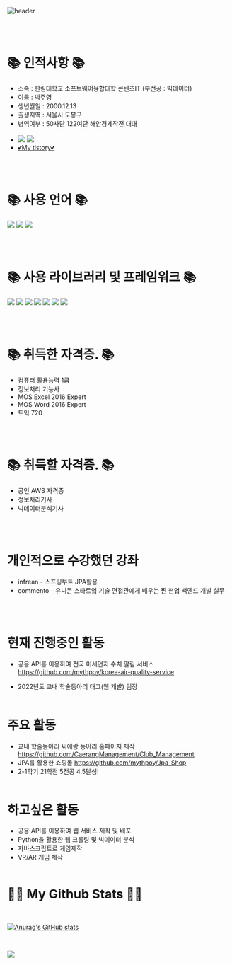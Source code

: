 ![header](https://capsule-render.vercel.app/api?text=welcome~&type=waving&color=50:A4A4A4,50:2ECCFA&animation=fadeIn&fontSize=35&fontColor=000000)

<br><br>

# 📚 인적사항 📚

- 소속 : 한림대학교 소프트웨어융합대학 콘텐츠IT (부전공 : 빅데이터)
- 이름 : 박주영
- 생년월일 : 2000.12.13
- 출생지역 : 서울시 도봉구
- 병역여부 : 50사단 122여단 해안경계작전 대대
<a href="https://www.instagram.com/jyp.on/"><br><br>
- <img src="https://img.shields.io/badge/Instagram-E4405F?style=flat-square&logo=Instagram&logoColor=white&link=https://www.instagram.com/hye_inisfree/"/></a>
<a href="mailto:okmlnsunok@gmail.com"><img src="https://img.shields.io/badge/Gmail-d14836?style=flat-square&logo=Gmail&logoColor=white&link=kimhyein7110@gmail.com"/></a>
- <a href="https://mythpoy.tistory.com/">💕My tistory💕</a>

<br><br>

# 📚 사용 언어 📚

<img src="https://img.shields.io/badge/JAVA-007396?style=for-the-badge&logo=java&logoColor=white">
<img src="https://img.shields.io/badge/Python-3670A0?style=for-the-badge&logo=java&logoColor=ffdd54">
<img src="https://img.shields.io/badge/javascript-F7DF1E?style=for-the-badge&logo=javascript&logoColor=black">

<br><br>

# 📚 사용 라이브러리 및 프레임워크 📚

<img src="https://img.shields.io/badge/Spring Boot-6DB33F?style=for-the-badge&logo=SpringBoot&logoColor=white">
<img src="https://img.shields.io/badge/Spring Security-6DB33F?style=for-the-badge&logo=SpringSecurity&logoColor=white">
<img src="https://img.shields.io/badge/Thymeleaf-6DB33F?style=for-the-badge&logo=thymeleaf&logoColor=FF9900">
<img src="https://img.shields.io/badge/node.js-339933?style=for-the-badge&logo=Node.js&logoColor=white">
<img src="https://img.shields.io/badge/express-000000?style=for-the-badge&logo=express&logoColor=white">
<img src="https://img.shields.io/badge/github-181717?style=for-the-badge&logo=github&logoColor=white">
<img src="https://img.shields.io/badge/aws-232F3E?style=for-the-badge&logo=Amazon AWS&logoColor=white">

<br><br>

# 📚 취득한 자격증. 📚
- 컴퓨터 활용능력 1급
- 정보처리 기능사
- MOS Excel 2016 Expert
- MOS Word 2016 Expert
- 토익 720

<br><br>

# 📚 취득할 자격증. 📚
- 공인 AWS 자격증 
- 정보처리기사
- 빅데이터분석기사


<br><br>

# 개인적으로 수강했던 강좌

- infrean - 스프링부트 JPA활용
- commento - 유니콘 스타트업 기술 면접관에게 배우는 찐 현업 백엔드 개발 실무

<br><br>

# 현재 진행중인 활동
- 공용 API를 이용하여 전국 미세먼지 수치 알림 서비스 <a> https://github.com/mythpoy/korea-air-quality-service </a>
  
- 2022년도 교내 학술동아리 태그(웹 개발) 팀장 
<br><br>


# 주요 활동

- 교내 학술동아리 씨애랑 동아리 홈페이지 제작 <a>https://github.com/CaerangManagement/Club_Management</a>
- JPA를 활용한 쇼핑몰 <a>https://github.com/mythpoy/Jpa-Shop</a>
- 2-1학기 21학점 5전공 4.5달성!
<br><br>

# 하고싶은 활동

- 공용 API를 이용하여 웹 서비스 제작 및 배포
- Python을 활용한 웹 크롤링 및 빅데이터 분석
- 자바스크립트로 게임제작
- VR/AR 게임 제작
<br><br>



# 👩‍💻 My Github Stats 👩‍💻
<br>

[![Anurag's GitHub stats](https://github-readme-stats.vercel.app/api?username=mythpoy&hide_title=true&show_icons=true&include_all_commits=true&disable_animations=true&theme=vue-dark)](https://github.com/anuraghazra/github-readme-stats)

<br>

<a href="https://hits.seeyoufarm.com"><img src="https://hits.seeyoufarm.com/api/count/incr/badge.svg?url=https%3A%2F%2Fgithub.com%2Fmythpoy&count_bg=%2341B883&title_bg=%23CDC2C2&icon=github.svg&icon_color=%23E7E7E7&title=hits&edge_flat=false"/></a>

